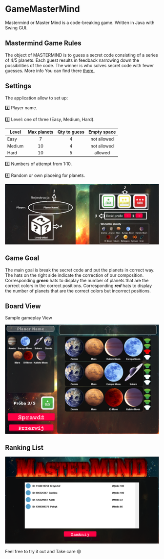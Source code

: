 # GameMasterMind

Mastermind or Master Mind is a code-breaking game. Written in Java with Swing GUI.

## Mastermind Game Rules

   The object of MASTERMIND is to guess a secret code consisting of a series of 4/5
planets. Each guest results in feedback narrowing down the possibilities of the
code. The winner is who solves secret code with fewer guesses.
More info You can find there [there.](https://en.wikipedia.org/wiki/Mastermind_(board_game))

## Settings

The application allow to set up:

:one:  Player name.

:two: Level: one of three (Easy, Medium, Hard).

|    Level      |   Max planets | Qty to guess     |  Empty space 
| ------------- |:-------------:| :---------------:|:-------------:
| Easy          |      7        |         4        | not allowed
| Medium        |     10        |         4        | not allowed
| Hard          |     10        |         5        |   allowed

:three: Numbers of attempt from 1:10.

:four:  Random or own placeing for planets.


![alt text1](https://github.com/potepa606/GameMasterMind/blob/master/src/main/java/GUI/images/Readme_First_Panel.png "Game Panel")

## Game Goal 

The main goal is break the secret code and put the planets in correct way.
The hats on the right side indicate the correction of our composition. 
Corresponding ***green*** hats to display the number of planets that are the correct colors in the correct positions.
Corresponding ***red*** hats to display the number of planets that are the correct colors but incorrect positions.

 
## Board View

Sample gameplay View
 
![alt text](https://github.com/potepa606/GameMasterMind/blob/master/src/main/java/GUI/images/Readme_Game_Panel.PNG "Setup")

## Ranking List

![alt text](https://github.com/potepa606/GameMasterMind/blob/master/src/main/java/GUI/images/Readme_Ranking.PNG "Ranking")

Feel free to try it out and
Take care
:smile:







